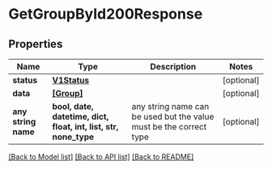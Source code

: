 # GetGroupById200Response


## Properties
Name | Type | Description | Notes
------------ | ------------- | ------------- | -------------
**status** | [**V1Status**](V1Status.md) |  | [optional] 
**data** | [**[Group]**](Group.md) |  | [optional] 
**any string name** | **bool, date, datetime, dict, float, int, list, str, none_type** | any string name can be used but the value must be the correct type | [optional]

[[Back to Model list]](../README.md#documentation-for-models) [[Back to API list]](../README.md#documentation-for-api-endpoints) [[Back to README]](../README.md)


